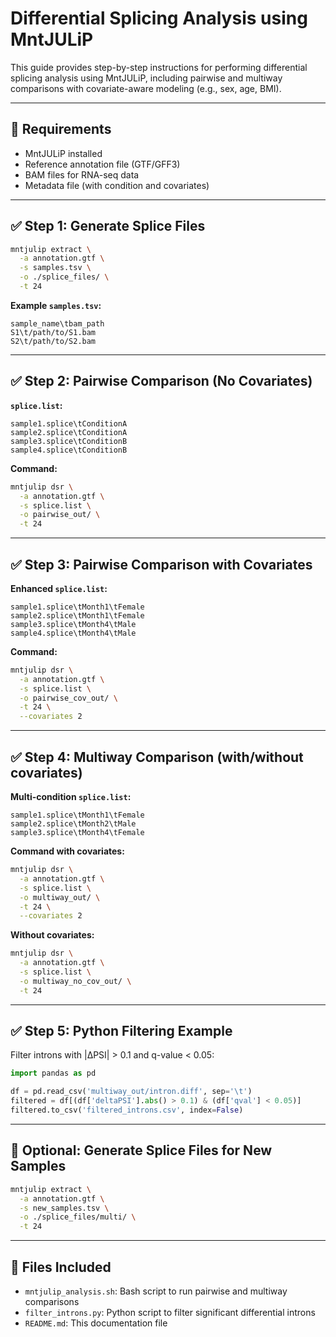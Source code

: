 
# Differential Splicing Analysis using MntJULiP

This guide provides step-by-step instructions for performing differential splicing analysis using MntJULiP, including pairwise and multiway comparisons with covariate-aware modeling (e.g., sex, age, BMI).

---

## 🔧 Requirements

- MntJULiP installed
- Reference annotation file (GTF/GFF3)
- BAM files for RNA-seq data
- Metadata file (with condition and covariates)

---

## ✅ Step 1: Generate Splice Files

```bash
mntjulip extract \
  -a annotation.gtf \
  -s samples.tsv \
  -o ./splice_files/ \
  -t 24
```

**Example `samples.tsv`:**
```
sample_name\tbam_path
S1\t/path/to/S1.bam
S2\t/path/to/S2.bam
```

---

## ✅ Step 2: Pairwise Comparison (No Covariates)

**`splice.list`:**
```
sample1.splice\tConditionA
sample2.splice\tConditionA
sample3.splice\tConditionB
sample4.splice\tConditionB
```

**Command:**
```bash
mntjulip dsr \
  -a annotation.gtf \
  -s splice.list \
  -o pairwise_out/ \
  -t 24
```

---

## ✅ Step 3: Pairwise Comparison with Covariates

**Enhanced `splice.list`:**
```
sample1.splice\tMonth1\tFemale
sample2.splice\tMonth1\tFemale
sample3.splice\tMonth4\tMale
sample4.splice\tMonth4\tMale
```

**Command:**
```bash
mntjulip dsr \
  -a annotation.gtf \
  -s splice.list \
  -o pairwise_cov_out/ \
  -t 24 \
  --covariates 2
```

---

## ✅ Step 4: Multiway Comparison (with/without covariates)

**Multi-condition `splice.list`:**
```
sample1.splice\tMonth1\tFemale
sample2.splice\tMonth2\tMale
sample3.splice\tMonth4\tFemale
```

**Command with covariates:**
```bash
mntjulip dsr \
  -a annotation.gtf \
  -s splice.list \
  -o multiway_out/ \
  -t 24 \
  --covariates 2
```

**Without covariates:**
```bash
mntjulip dsr \
  -a annotation.gtf \
  -s splice.list \
  -o multiway_no_cov_out/ \
  -t 24
```

---

## ✅ Step 5: Python Filtering Example

Filter introns with |ΔPSI| > 0.1 and q-value < 0.05:

```python
import pandas as pd

df = pd.read_csv('multiway_out/intron.diff', sep='\t')
filtered = df[(df['deltaPSI'].abs() > 0.1) & (df['qval'] < 0.05)]
filtered.to_csv('filtered_introns.csv', index=False)
```

---

## 🧪 Optional: Generate Splice Files for New Samples

```bash
mntjulip extract \
  -a annotation.gtf \
  -s new_samples.tsv \
  -o ./splice_files/multi/ \
  -t 24
```

---

## 📁 Files Included

- `mntjulip_analysis.sh`: Bash script to run pairwise and multiway comparisons
- `filter_introns.py`: Python script to filter significant differential introns
- `README.md`: This documentation file
